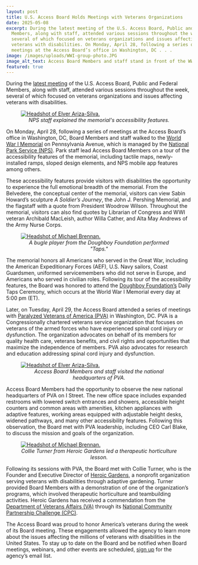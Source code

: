 ```yaml
---
layout: post
title: U.S. Access Board Holds Meetings with Veterans Organizations
date: 2025-05-08
excerpt: During the latest meeting of the U.S. Access Board, Public and Federal
  Members, along with staff, attended various sessions throughout the week,
  several of which focused on veterans organizations and issues affecting
  veterans with disabilities. On Monday, April 28, following a series of
  meetings at the Access Board’s office in Washington, DC . . .
image: /images/uploads/WWI-group-photo.JPG
image_alt_text: Access Board Members and staff stand in front of the WWI Memorial.
featured: true
---
```

During the [latest meeting](https://www.access-board.gov/news/2025/04/30/elver-ariza-silva-and-michael-brennan-elected-as-chair-and-vice-chair-to-u-s-access-board/) of the U.S. Access Board, Public and Federal Members, along with staff, attended various sessions throughout the week, several of which focused on veterans organizations and issues affecting veterans with disabilities.

<figure class="img-right">
  <a href="{{ site.baseurl }}/images/uploads/WWI-map-demo.JPG">
    <img src="{{ site.baseurl }}/images/uploads/WWI-map-demo.JPG" alt="Headshot of Elver Ariza-Silva." class="center">
  </a>
  <figcaption style="text-align:center">
    <em>NPS staff explained the memorial's accessibility features.</em>
  </figcaption>
</figure>

On Monday, April 28, following a series of meetings at the Access Board’s office in Washington, DC, Board Members and staff walked to the [World War I Memorial](https://www.nps.gov/wwim/index.htm) on Pennsylvania Avenue, which is managed by the [National Park Service (NPS)](https://www.nps.gov/index.htm). Park staff lead Access Board Members on a tour of the accessibility features of the memorial, including tactile maps, newly-installed ramps, sloped design elements, and NPS mobile app features among others.

These accessibility features provide visitors with disabilities the opportunity to experience the full emotional breadth of the memorial. From the Belvedere, the conceptual center of the memorial, visitors can view Sabin Howard’s sculpture *A Soldier’s Journey*, the John J. Pershing Memorial, and the flagstaff with a quote from President Woodrow Wilson. Throughout the memorial, visitors can also find quotes by Librarian of Congress and WWI veteran Archibald MacLeish, author Willa Cather, and Alta May Andrews of the Army Nurse Corps.

<figure class="img-left">
  <a href="{{ site.baseurl }}/images/uploads/WWI-doughboys-performance.JPG">
    <img src="{{ site.baseurl }}/images/uploads/WWI-doughboys-performance.JPG" alt="Headshot of Michael Brennan." class="center">
  </a>
  <figcaption style="text-align:center">
    <em>A bugle player from the Doughboy Foundation performed "Taps."</em>
  </figcaption>
</figure>

The memorial honors all Americans who served in the Great War, including the American Expeditionary Forces (AEF), U.S. Navy sailors, Coast Guardsmen, uniformed servicemembers who did not serve in Europe, and Americans who served in civilian roles. Following its tour of the accessibility features, the Board was honored to attend the [Doughboy Foundation’s](https://doughboy.org/) Daily Taps Ceremony, which occurs at the World War I Memorial every day at 5:00 pm (ET).

Later, on Tuesday, April 29, the Access Board attended a series of meetings with [Paralyzed Veterans of America (PVA)](https://pva.org/) in Washington, DC. PVA is a Congressionally chartered veterans service organization that focuses on veterans of the armed forces who have experienced spinal cord injury or dysfunction. The organization advocates on behalf of its members for quality health care, veterans benefits, and civil rights and opportunities that maximize the independence of members. PVA also advocates for research and education addressing spinal cord injury and dysfunction.

<figure class="img-right">
  <a href="{{ site.baseurl }}/images/uploads/PVA-group-photo.JPG">
    <img src="{{ site.baseurl }}/images/uploads/PVA-group-photo.JPG" alt="Headshot of Elver Ariza-Silva." class="center">
  </a>
  <figcaption style="text-align:center">
    <em>Access Board Members and staff visited the national headquarters of PVA.</em>
  </figcaption>
</figure>

Access Board Members had the opportunity to observe the new national headquarters of PVA on I Street. The new office space includes expanded restrooms with lowered switch entrances and showers, accessible height counters and common areas with amenities, kitchen appliances with adaptive features, working areas equipped with adjustable height desks, widened pathways, and many other accessibility features. Following this observation, the Board met with PVA leadership, including CEO Carl Blake, to discuss the mission and goals of the organization.

<figure class="img-left">
  <a href="{{ site.baseurl }}/images/uploads/PVA-heroic-gardens-demo.JPG">
    <img src="{{ site.baseurl }}/images/uploads/PVA-heroic-gardens-demo.JPG" alt="Headshot of Michael Brennan." class="center">
  </a>
  <figcaption style="text-align:center">
    <em>Collie Turner from Heroic Gardens led a therapeutic horticulture lesson.</em>
  </figcaption>
</figure>

Following its sessions with PVA, the Board met with Collie Turner, who is the Founder and Executive Director of [Heroic Gardens](https://heroicgardens.org/), a nonprofit organization serving veterans with disabilities through adaptive gardening. Turner provided Board Members with a demonstration of one of the organization’s programs, which involved therapeutic horticulture and teambuilding activities. Heroic Gardens has received a commendation from the [Department of Veterans Affairs (VA)](https://www.va.gov/) through its [National Community Partnership Challenge (CPC)](https://www.va.gov/HEALTHPARTNERSHIPS/cpc/index.asp).

The Access Board was proud to honor America’s veterans during the week of its Board meeting. These engagements allowed the agency to learn more about the issues affecting the millions of veterans with disabilities in the United States. To stay up to date on the Board and be notified when Board meetings, webinars, and other events are scheduled, [sign up](https://public.govdelivery.com/accounts/USACCESS/subscriber/qualify?commit=Subscribe&topic_id=USACCESS_1) for the agency’s email list.
